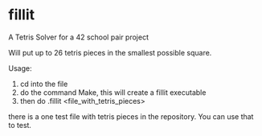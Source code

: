 # fillit
A Tetris Solver for a 42 school pair project

Will put up to 26 tetris pieces in the smallest possible square.

Usage:
1. cd into the file
2. do the command Make, this will create a fillit executable
3. then do .fillit <file_with_tetris_pieces>

there is a one test file with tetris pieces in the repository. You can use that to test.
